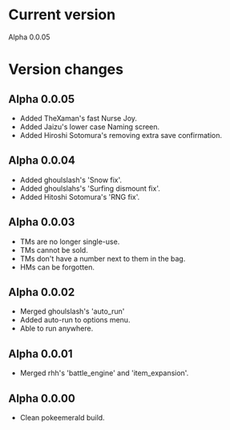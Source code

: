 # Current version
Alpha 0.0.05
# Version changes
## Alpha 0.0.05
* Added TheXaman's fast Nurse Joy.
* Added Jaizu's lower case Naming screen.
* Added Hiroshi Sotomura's removing extra save confirmation.
## Alpha 0.0.04
* Added ghoulslash's 'Snow fix'.
* Added ghoulslahs's 'Surfing dismount fix'.
* Added Hitoshi Sotomura's 'RNG fix'.
## Alpha 0.0.03
* TMs are no longer single-use.
* TMs cannot be sold.
* TMs don't have a number next to them in the bag.
* HMs can be forgotten.
## Alpha 0.0.02
* Merged ghoulslash's 'auto_run'
* Added auto-run to options menu.
* Able to run anywhere.
## Alpha 0.0.01
* Merged rhh's 'battle_engine' and 'item_expansion'.
## Alpha 0.0.00
* Clean pokeemerald build.
